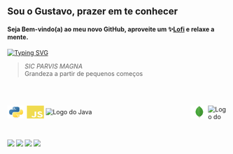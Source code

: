 ## Sou o Gustavo, prazer em te conhecer 

####  Seja Bem-vindo(a) ao meu novo GitHub, aproveite um ✨[Lofi](https://www.youtube.com/watch?v=_tV5LEBDs7w) e relaxe a mente.

[![Typing SVG](https://readme-typing-svg.herokuapp.com?font=Fira+Code&weight=500&size=15&duration=4000&pause=100&color=FFFFFF&multiline=true&repeat=false&random=false&width=620&height=90&lines=%F0%9F%92%BB+Desenvolvedor+FullStack;%F0%9F%93%9A+Cursando+Bacharelato+em+Ci%C3%AAncia+da+Computa%C3%A7%C3%A3o+na+FEI;%F0%9F%8E%93+Formado+T%C3%A9cnico+em+Desenvolvimento+de+Sistemas+na+ETEC;%F0%9F%8C%B1+Estudando+Java+e+Javascript)](https://git.io/typing-svg)

>_SIC PARVIS MAGNA_\
> Grandeza a partir de pequenos começos

<br>
  <br>
<div style="display: inline_block"><br>
  <img align="center" alt="Logo do Python" height="30" width="40" src="https://raw.githubusercontent.com/devicons/devicon/master/icons/python/python-original.svg">
  <img align="center" alt="Logo do JS" height="30" width="40" src="https://raw.githubusercontent.com/devicons/devicon/master/icons/javascript/javascript-plain.svg">
  <img align="center" alt="Logo do Java" height="35" width="45"src="https://cdn.jsdelivr.net/gh/devicons/devicon/icons/java/java-original.svg" />
  <img align="right" alt="Logo do MySQL" height="35" width="45"src="https://cdn.jsdelivr.net/gh/devicons/devicon/icons/mysql/mysql-original.svg" />
  <img align="right" alt="Logo do MongoDB" height="30" width="40" src="https://raw.githubusercontent.com/devicons/devicon/master/icons/mongodb/mongodb-original.svg">

</div >

 <br>
<div><br>
 
  <a href = "mailto:gustavo.oliver456@gmail.com"><img src="https://img.shields.io/badge/-Gmail-%23333?style=for-the-badge&logo=gmail&logoColor=white" target="_blank"></a>
  <a href="https://www.linkedin.com/in/oliveiragusta" target="_blank"><img src="https://img.shields.io/badge/-LinkedIn-%230077B5?style=for-the-badge&logo=linkedin&logoColor=white" target="_blank"></a>
    <a href="https://api.whatsapp.com/send?phone=5511999962796&text=Ol%C3%A1%2C%20vi%20seu%20perfil%20no%20GitHub" target="_blank"><img src="https://img.shields.io/badge/WhatsApp-25D366?style=for-the-badge&logo=whatsapp&logoColor=white" target="_blank"></a>
   <a href="https://t.me/Oliveira_Guxta" target="_blank"><img src="https://img.shields.io/badge/Telegram-2CA5E0?style=for-the-badge&logo=telegram&logoColor=white" target="_blank"></a>
    </div>
  

